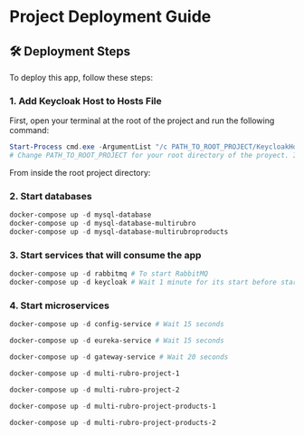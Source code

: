 # Project Deployment Guide

## 🛠️ Deployment Steps

To deploy this app, follow these steps:

### 1. Add Keycloak Host to Hosts File

First, open your terminal at the root of the project and run the following command:

```powershell
Start-Process cmd.exe -ArgumentList "/c PATH_TO_ROOT_PROJECT/KeycloakHost.bat" -Verb RunAs     
# Change PATH_TO_ROOT_PROJECT for your root directory of the proyect. In my case is  C:/Users/genar/Documents/GitHub/MultiRubro
```

From inside the root project directory:
### 2. Start databases

```powershell
docker-compose up -d mysql-database
docker-compose up -d mysql-database-multirubro
docker-compose up -d mysql-database-multirubroproducts
```
### 3. Start services that will consume the app

```powershell
docker-compose up -d rabbitmq # To start RabbitMQ
docker-compose up -d keycloak # Wait 1 minute for its start before starting the other containers
```

### 4. Start microservices

```powershell
docker-compose up -d config-service # Wait 15 seconds

docker-compose up -d eureka-service # Wait 15 seconds

docker-compose up -d gateway-service # Wait 20 seconds

docker-compose up -d multi-rubro-project-1 

docker-compose up -d multi-rubro-project-2 

docker-compose up -d multi-rubro-project-products-1 

docker-compose up -d multi-rubro-project-products-2 
```



